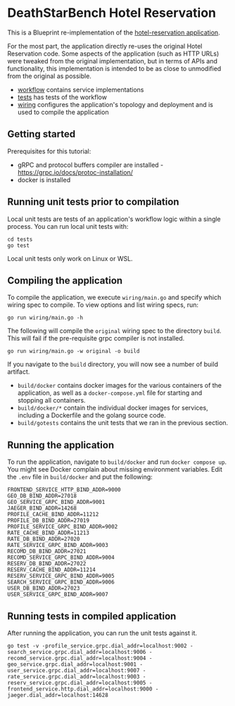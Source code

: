 # DeathStarBench Hotel Reservation

This is a Blueprint re-implementation of the [hotel-reservation application](https://github.com/delimitrou/DeathStarBench/tree/master/hotelReservation).

For the most part, the application directly re-uses the original Hotel Reservation code. Some aspects of the application (such as HTTP URLs) were tweaked from the original implementation, but in terms of APIs and functionality, this implementation is intended to be as close to unmodified from the original as possible.

* [workflow](workflow) contains service implementations
* [tests](tests) has tests of the workflow
* [wiring](wiring) configures the application's topology and deployment and is used to compile the application

## Getting started

Prerequisites for this tutorial: 
 * gRPC and protocol buffers compiler are installed - https://grpc.io/docs/protoc-installation/
 * docker is installed

## Running unit tests prior to compilation

Local unit tests are tests of an application's workflow logic within a single process.  You can run local unit tests with:

```
cd tests
go test
```

Local unit tests only work on Linux or WSL.

## Compiling the application

To compile the application, we execute `wiring/main.go` and specify which wiring spec to compile. To view options and list wiring specs, run:

```
go run wiring/main.go -h
```

The following will compile the `original` wiring spec to the directory `build`. This will fail if the pre-requisite grpc compiler is not installed.

```
go run wiring/main.go -w original -o build
```

If you navigate to the `build` directory, you will now see a number of build artifact.
* `build/docker` contains docker images for the various containers of the application, as well as a `docker-compose.yml` file for starting and stopping all containers.
* `build/docker/*`  contain the individual docker images for services, including a Dockerfile and the golang source code.
* `build/gotests` contains the unit tests that we ran in the previous section.

## Running the application

To run the application, navigate to `build/docker` and run `docker compose up`.  You might see Docker complain about missing environment variables.  Edit the `.env` file in `build/docker` and put the following:

```
FRONTEND_SERVICE_HTTP_BIND_ADDR=9000
GEO_DB_BIND_ADDR=27018
GEO_SERVICE_GRPC_BIND_ADDR=9001
JAEGER_BIND_ADDR=14268
PROFILE_CACHE_BIND_ADDR=11212
PROFILE_DB_BIND_ADDR=27019
PROFILE_SERVICE_GRPC_BIND_ADDR=9002
RATE_CACHE_BIND_ADDR=11213
RATE_DB_BIND_ADDR=27020
RATE_SERVICE_GRPC_BIND_ADDR=9003
RECOMD_DB_BIND_ADDR=27021
RECOMD_SERVICE_GRPC_BIND_ADDR=9004
RESERV_DB_BIND_ADDR=27022
RESERV_CACHE_BIND_ADDR=11214
RESERV_SERVICE_GRPC_BIND_ADDR=9005
SEARCH_SERVICE_GRPC_BIND_ADDR=9006
USER_DB_BIND_ADDR=27023
USER_SERVICE_GRPC_BIND_ADDR=9007
```

## Running tests in compiled application

 After running the application, you can run the unit tests against it.

 ```
 go test -v -profile_service.grpc.dial_addr=localhost:9002 -search_service.grpc.dial_addr=localhost:9006 -recomd_service.grpc.dial_addr=localhost:9004 -geo_service.grpc.dial_addr=localhost:9001 -user_service.grpc.dial_addr=localhost:9007 -rate_service.grpc.dial_addr=localhost:9003 -reserv_service.grpc.dial_addr=localhost:9005 -frontend_service.http.dial_addr=localhost:9000 -jaeger.dial_addr=localhost:14628
 ```